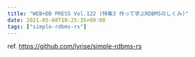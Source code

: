 ```yaml
---
title: "WEB+DB PRESS Vol.122 (特集3 作って学ぶRDBMSのしくみ)"
date: 2021-05-08T10:25:35+09:00
tags: ["simple-rdbms-rs"]
---
```


ref. https://github.com/lyrise/simple-rdbms-rs
